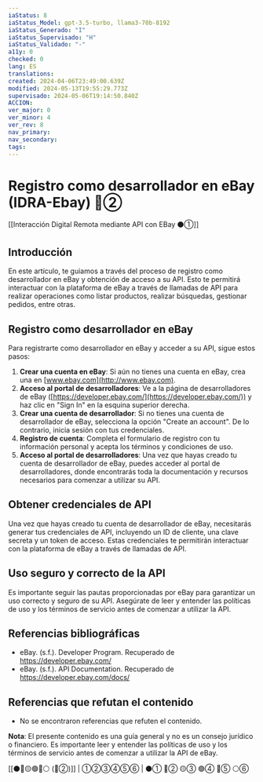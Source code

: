 ```yaml
---
iaStatus: 8
iaStatus_Model: gpt-3.5-turbo, llama3-70b-8192
iaStatus_Generado: "I"
iaStatus_Supervisado: "H"
iaStatus_Validado: "-"
a11y: 0
checked: 0
lang: ES
translations: 
created: 2024-04-06T23:49:00.639Z
modified: 2024-05-13T19:55:29.773Z
supervisado: 2024-05-06T19:14:50.840Z
ACCION: 
ver_major: 0
ver_minor: 4
ver_rev: 8
nav_primary: 
nav_secondary: 
tags:
---
```

# Registro como desarrollador en eBay (IDRA-Ebay) 🔴②

[[Interacción Digital Remota mediante API con EBay ⚫①]]

## Introducción

En este artículo, te guiamos a través del proceso de registro como desarrollador en eBay y obtención de acceso a su API. Esto te permitirá interactuar con la plataforma de eBay a través de llamadas de API para realizar operaciones como listar productos, realizar búsquedas, gestionar pedidos, entre otras.

## Registro como desarrollador en eBay

Para registrarte como desarrollador en eBay y acceder a su API, sigue estos pasos:

1. **Crear una cuenta en eBay**: Si aún no tienes una cuenta en eBay, crea una en [www.ebay.com](http://www.ebay.com).
2. **Acceso al portal de desarrolladores**: Ve a la página de desarrolladores de eBay ([https://developer.ebay.com/](https://developer.ebay.com/)) y haz clic en "Sign In" en la esquina superior derecha.
3. **Crear una cuenta de desarrollador**: Si no tienes una cuenta de desarrollador de eBay, selecciona la opción "Create an account". De lo contrario, inicia sesión con tus credenciales.
4. **Registro de cuenta**: Completa el formulario de registro con tu información personal y acepta los términos y condiciones de uso.
5. **Acceso al portal de desarrolladores**: Una vez que hayas creado tu cuenta de desarrollador de eBay, puedes acceder al portal de desarrolladores, donde encontrarás toda la documentación y recursos necesarios para comenzar a utilizar su API.

## Obtener credenciales de API

Una vez que hayas creado tu cuenta de desarrollador de eBay, necesitarás generar tus credenciales de API, incluyendo un ID de cliente, una clave secreta y un token de acceso. Estas credenciales te permitirán interactuar con la plataforma de eBay a través de llamadas de API.

## Uso seguro y correcto de la API

Es importante seguir las pautas proporcionadas por eBay para garantizar un uso correcto y seguro de su API. Asegúrate de leer y entender las políticas de uso y los términos de servicio antes de comenzar a utilizar la API.

## Referencias bibliográficas

- eBay. (s.f.). Developer Program. Recuperado de <https://developer.ebay.com/>
- eBay. (s.f.). API Documentation. Recuperado de <https://developer.ebay.com/docs/>

## Referencias que refutan el contenido

- No se encontraron referencias que refuten el contenido.

**Nota**: El presente contenido es una guía general y no es un consejo jurídico o financiero. Es importante leer y entender las políticas de uso y los términos de servicio antes de comenzar a utilizar la API de eBay.

[[⚫🔴🟡🟢🔵⚪ (🔴②)]] | ①②③④⑤⑥ | ⚫① 🔴② 🟡③ 🟢④ 🔵⑤ ⚪⑥